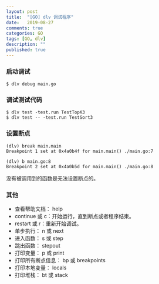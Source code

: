 ```yaml
---
layout: post
title:  "[GO] dlv 调试程序"
date:   2019-08-27
comments: true
categories: GO
tags: [GO, dlv]
description: ""
published: true
---
```


### 启动调试

```
$ dlv debug main.go
```

### 调试测试代码

```
$ dlv test -test.run TestTopK3
$ dlv test -- -test.run TestSort3
```

### 设置断点

```
(dlv) break main.main
Breakpoint 1 set at 0x4a0b4f for main.main() ./main.go:7
```

```
(dlv) b main.go:8
Breakpoint 2 set at 0x4a0b5d for main.main() ./main.go:8
```

没有被调用到的函数是无法设置断点的。

### 其他

* 查看帮助文档： help
* continue 或 c：开始运行，直到断点或者程序结束。
* restart 或 r：重新开始调试。
* 单步执行： n 或 next
* 进入函数： s 或 step
* 跳出函数： stepout
* 打印变量： p 或 print
* 打印所有断点信息： bp 或 breakpoints
* 打印本地变量： locals
* 打印堆栈： bt 或 stack
